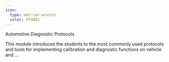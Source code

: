 ```yaml
---
icon:
  type: mdi:car-wrench
  color: FF4081
---
```

Automotive Diagnostic Protocols

This module introduces the students to the most commonly used protocols and tools for implementing calibration and diagnostic functions on vehicle and ... 

